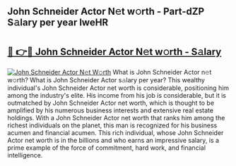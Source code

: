 ## John Schneider Actor N𝚎t w𝚘rth - Part-dZP S𝚊lary per year lweHR

# <h2><a href="http://gc2ucv9.nevu.top/?p=John+Schneider+Actor">🔗 👉🔴 John Schneider Actor N𝚎t w𝚘rth - S𝚊lary</a></h2>

[![John Schneider Actor N𝚎t W𝚘rth](https://i.imgur.com/Oavwk0R.jpeg)](http://gc2ucv9.nevu.top/?p=John+Schneider+Actor)
What is John Schneider Actor n𝚎t w𝚘rth? What is John Schneider Actor s𝚊lary per year?
This wealthy individual's John Schneider Actor net worth is considerable, positioning him among the industry's elite. His income from his job is considerable, but it is outmatched by John Schneider Actor net worth, which is thought to be amplified by his numerous business interests and extensive real estate holdings. With a John Schneider Actor net worth that ranks him among the richest individuals on the planet, this man is recognized for his business acumen and financial acumen. This rich individual, whose John Schneider Actor net worth is in the billions and who earns an impressive salary, is a prime example of the force of commitment, hard work, and financial intelligence.
